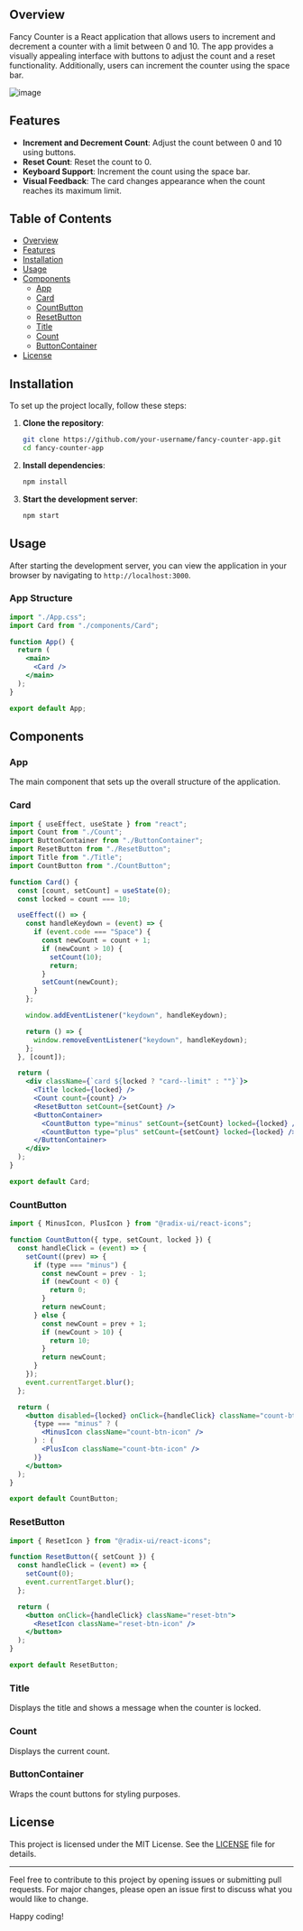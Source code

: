 ## Overview

Fancy Counter is a React application that allows users to increment and decrement a counter with a limit between 0 and 10. The app provides a visually appealing interface with buttons to adjust the count and a reset functionality. Additionally, users can increment the counter using the space bar.

![image](https://github.com/YawBoah/FANCY-COUNTER/assets/126890146/dbc24a8e-df4f-4e24-b494-5727bbe0af73)


## Features

- **Increment and Decrement Count**: Adjust the count between 0 and 10 using buttons.
- **Reset Count**: Reset the count to 0.
- **Keyboard Support**: Increment the count using the space bar.
- **Visual Feedback**: The card changes appearance when the count reaches its maximum limit.

## Table of Contents

- [Overview](#overview)
- [Features](#features)
- [Installation](#installation)
- [Usage](#usage)
- [Components](#components)
  - [App](#app)
  - [Card](#card)
  - [CountButton](#countbutton)
  - [ResetButton](#resetbutton)
  - [Title](#title)
  - [Count](#count)
  - [ButtonContainer](#buttoncontainer)
- [License](#license)

## Installation

To set up the project locally, follow these steps:

1. **Clone the repository**:

   ```sh
   git clone https://github.com/your-username/fancy-counter-app.git
   cd fancy-counter-app
   ```

2. **Install dependencies**:

   ```sh
   npm install
   ```

3. **Start the development server**:

   ```sh
   npm start
   ```

## Usage

After starting the development server, you can view the application in your browser by navigating to `http://localhost:3000`.

### App Structure

```jsx
import "./App.css";
import Card from "./components/Card";

function App() {
  return (
    <main>
      <Card />
    </main>
  );
}

export default App;
```

## Components

### App

The main component that sets up the overall structure of the application.

### Card

```jsx
import { useEffect, useState } from "react";
import Count from "./Count";
import ButtonContainer from "./ButtonContainer";
import ResetButton from "./ResetButton";
import Title from "./Title";
import CountButton from "./CountButton";

function Card() {
  const [count, setCount] = useState(0);
  const locked = count === 10;

  useEffect(() => { 
    const handleKeydown = (event) => {
      if (event.code === "Space") {
        const newCount = count + 1;
        if (newCount > 10) {
          setCount(10);
          return;
        }
        setCount(newCount);
      }
    };

    window.addEventListener("keydown", handleKeydown);

    return () => {
      window.removeEventListener("keydown", handleKeydown);
    };
  }, [count]);

  return (
    <div className={`card ${locked ? "card--limit" : ""}`}>
      <Title locked={locked} />
      <Count count={count} />
      <ResetButton setCount={setCount} />
      <ButtonContainer>
        <CountButton type="minus" setCount={setCount} locked={locked} />
        <CountButton type="plus" setCount={setCount} locked={locked} />
      </ButtonContainer>
    </div>
  );
}

export default Card;
```

### CountButton

```jsx
import { MinusIcon, PlusIcon } from "@radix-ui/react-icons";

function CountButton({ type, setCount, locked }) {
  const handleClick = (event) => {
    setCount((prev) => {
      if (type === "minus") {
        const newCount = prev - 1;
        if (newCount < 0) {
          return 0;
        }
        return newCount;
      } else {
        const newCount = prev + 1;
        if (newCount > 10) {
          return 10;
        }
        return newCount;
      }
    });
    event.currentTarget.blur();
  };

  return (
    <button disabled={locked} onClick={handleClick} className="count-btn">
      {type === "minus" ? (
        <MinusIcon className="count-btn-icon" />
      ) : (
        <PlusIcon className="count-btn-icon" />
      )}
    </button>
  );
}

export default CountButton;
```

### ResetButton

```jsx
import { ResetIcon } from "@radix-ui/react-icons";

function ResetButton({ setCount }) {
  const handleClick = (event) => {
    setCount(0);
    event.currentTarget.blur();
  };

  return (
    <button onClick={handleClick} className="reset-btn">
      <ResetIcon className="reset-btn-icon" />
    </button>
  );
}

export default ResetButton;
```

### Title

Displays the title and shows a message when the counter is locked.

### Count

Displays the current count.

### ButtonContainer

Wraps the count buttons for styling purposes.

## License

This project is licensed under the MIT License. See the [LICENSE](LICENSE) file for details.

---

Feel free to contribute to this project by opening issues or submitting pull requests. For major changes, please open an issue first to discuss what you would like to change.

Happy coding!
